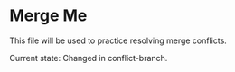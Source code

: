 # Merge Me

This file will be used to practice resolving merge conflicts.

Current state: Changed in conflict-branch.
